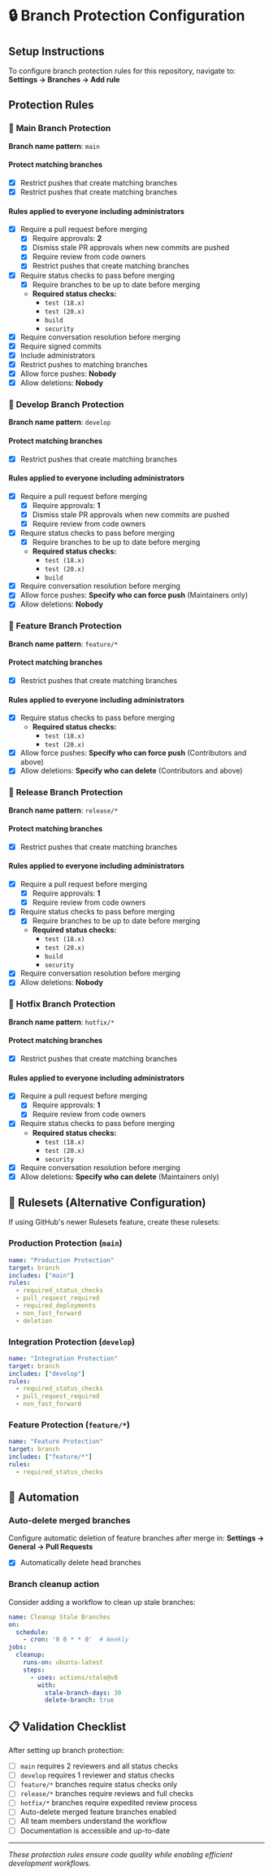 # 🔒 Branch Protection Configuration

## Setup Instructions

To configure branch protection rules for this repository, navigate to:
**Settings → Branches → Add rule**

## Protection Rules

### 🎯 **Main Branch Protection**

**Branch name pattern**: `main`

#### **Protect matching branches**
- [x] Restrict pushes that create matching branches
- [x] Restrict pushes that create matching branches

#### **Rules applied to everyone including administrators**
- [x] Require a pull request before merging
  - [x] Require approvals: **2**
  - [x] Dismiss stale PR approvals when new commits are pushed
  - [x] Require review from code owners
  - [x] Restrict pushes that create matching branches
- [x] Require status checks to pass before merging
  - [x] Require branches to be up to date before merging
  - **Required status checks:**
    - `test (18.x)`
    - `test (20.x)` 
    - `build`
    - `security`
- [x] Require conversation resolution before merging
- [x] Require signed commits
- [x] Include administrators
- [x] Restrict pushes to matching branches
- [x] Allow force pushes: **Nobody**
- [x] Allow deletions: **Nobody**

### 🚀 **Develop Branch Protection**

**Branch name pattern**: `develop`

#### **Protect matching branches**
- [x] Restrict pushes that create matching branches

#### **Rules applied to everyone including administrators**
- [x] Require a pull request before merging
  - [x] Require approvals: **1**
  - [x] Dismiss stale PR approvals when new commits are pushed
  - [x] Require review from code owners
- [x] Require status checks to pass before merging
  - [x] Require branches to be up to date before merging
  - **Required status checks:**
    - `test (18.x)`
    - `test (20.x)`
    - `build`
- [x] Require conversation resolution before merging
- [x] Allow force pushes: **Specify who can force push** (Maintainers only)
- [x] Allow deletions: **Nobody**

### 🌟 **Feature Branch Protection**

**Branch name pattern**: `feature/*`

#### **Protect matching branches**
- [x] Restrict pushes that create matching branches

#### **Rules applied to everyone including administrators**
- [x] Require status checks to pass before merging
  - **Required status checks:**
    - `test (18.x)`
    - `test (20.x)`
- [x] Allow force pushes: **Specify who can force push** (Contributors and above)
- [x] Allow deletions: **Specify who can delete** (Contributors and above)

### 🔧 **Release Branch Protection**

**Branch name pattern**: `release/*`

#### **Protect matching branches**
- [x] Restrict pushes that create matching branches

#### **Rules applied to everyone including administrators**
- [x] Require a pull request before merging
  - [x] Require approvals: **1**
  - [x] Require review from code owners
- [x] Require status checks to pass before merging
  - [x] Require branches to be up to date before merging
  - **Required status checks:**
    - `test (18.x)`
    - `test (20.x)`
    - `build`
    - `security`
- [x] Require conversation resolution before merging
- [x] Allow deletions: **Nobody**

### 🚨 **Hotfix Branch Protection**

**Branch name pattern**: `hotfix/*`

#### **Protect matching branches**
- [x] Restrict pushes that create matching branches

#### **Rules applied to everyone including administrators**
- [x] Require a pull request before merging
  - [x] Require approvals: **1**
  - [x] Require review from code owners
- [x] Require status checks to pass before merging
  - **Required status checks:**
    - `test (18.x)`
    - `test (20.x)`
    - `security`
- [x] Require conversation resolution before merging
- [x] Allow deletions: **Specify who can delete** (Maintainers only)

## 🎯 Rulesets (Alternative Configuration)

If using GitHub's newer Rulesets feature, create these rulesets:

### **Production Protection** (`main`)
```yaml
name: "Production Protection"
target: branch
includes: ["main"]
rules:
  - required_status_checks
  - pull_request_required
  - required_deployments
  - non_fast_forward
  - deletion
```

### **Integration Protection** (`develop`)
```yaml
name: "Integration Protection"  
target: branch
includes: ["develop"]
rules:
  - required_status_checks
  - pull_request_required
  - non_fast_forward
```

### **Feature Protection** (`feature/*`)
```yaml
name: "Feature Protection"
target: branch
includes: ["feature/*"]
rules:
  - required_status_checks
```

## 🤖 Automation

### **Auto-delete merged branches**
Configure automatic deletion of feature branches after merge in:
**Settings → General → Pull Requests**
- [x] Automatically delete head branches

### **Branch cleanup action**
Consider adding a workflow to clean up stale branches:

```yaml
name: Cleanup Stale Branches
on:
  schedule:
    - cron: '0 0 * * 0'  # Weekly
jobs:
  cleanup:
    runs-on: ubuntu-latest
    steps:
      - uses: actions/stale@v8
        with:
          stale-branch-days: 30
          delete-branch: true
```

## 📋 Validation Checklist

After setting up branch protection:

- [ ] `main` requires 2 reviewers and all status checks
- [ ] `develop` requires 1 reviewer and status checks  
- [ ] `feature/*` branches require status checks only
- [ ] `release/*` branches require reviews and full checks
- [ ] `hotfix/*` branches require expedited review process
- [ ] Auto-delete merged feature branches enabled
- [ ] All team members understand the workflow
- [ ] Documentation is accessible and up-to-date

---

*These protection rules ensure code quality while enabling efficient development workflows.*